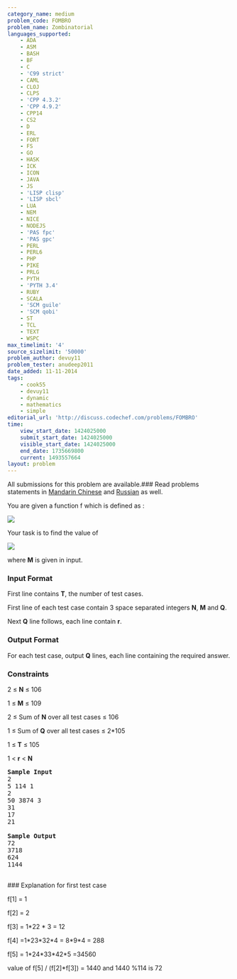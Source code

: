 ```yaml
---
category_name: medium
problem_code: FOMBRO
problem_name: Zombinatorial
languages_supported:
    - ADA
    - ASM
    - BASH
    - BF
    - C
    - 'C99 strict'
    - CAML
    - CLOJ
    - CLPS
    - 'CPP 4.3.2'
    - 'CPP 4.9.2'
    - CPP14
    - CS2
    - D
    - ERL
    - FORT
    - FS
    - GO
    - HASK
    - ICK
    - ICON
    - JAVA
    - JS
    - 'LISP clisp'
    - 'LISP sbcl'
    - LUA
    - NEM
    - NICE
    - NODEJS
    - 'PAS fpc'
    - 'PAS gpc'
    - PERL
    - PERL6
    - PHP
    - PIKE
    - PRLG
    - PYTH
    - 'PYTH 3.4'
    - RUBY
    - SCALA
    - 'SCM guile'
    - 'SCM qobi'
    - ST
    - TCL
    - TEXT
    - WSPC
max_timelimit: '4'
source_sizelimit: '50000'
problem_author: devuy11
problem_tester: anudeep2011
date_added: 11-11-2014
tags:
    - cook55
    - devuy11
    - dynamic
    - mathematics
    - simple
editorial_url: 'http://discuss.codechef.com/problems/FOMBRO'
time:
    view_start_date: 1424025000
    submit_start_date: 1424025000
    visible_start_date: 1424025000
    end_date: 1735669800
    current: 1493557664
layout: problem
---
```

All submissions for this problem are available.###  Read problems statements in [Mandarin Chinese](http://www.codechef.com/download/translated/COOK55/mandarin/FOMBRO.pdf) and [Russian](http://www.codechef.com/download/translated/COOK55/russian/FOMBRO.pdf) as well.

You are given a function f which is defined as :

![](https://codechef_shared.s3.amazonaws.com/download/COOK55/main_equation.png)

Your task is to find the value of

![](https://codechef_shared.s3.amazonaws.com/download/COOK55/fraction.png) 

where **M** is given in input.

### Input Format

First line contains **T**, the number of test cases.

First line of each test case contain 3 space separated integers **N**, **M** and **Q**.

Next **Q** line follows, each line contain **r**.

### Output Format

For each test case, output **Q** lines, each line containing the required answer.

### Constraints

2 ≤ **N** ≤ 106

1 ≤ **M** ≤ 109

2 ≤ Sum of **N** over all test cases ≤ 106

1 ≤ Sum of **Q** over all test cases ≤ 2\*105

1 ≤ **T** ≤ 105

1 < **r** < **N**

<pre>
<b>Sample Input</b>
2
5 114 1
2
50 3874 3
31
17
21

<b>Sample Output</b>
72
3718
624
1144

</pre>### Explanation for first test case

f\[1\] = 1

f\[2\] = 2

f\[3\] = 1\*22 \* 3 = 12

f\[4\] =1\*23\*32\*4 = 8\*9\*4 = 288

f\[5\] = 1\*24\*33\*42\*5 =34560

value of f\[5\] / (f\[2\]\*f\[3\]) = 1440 and 1440 %114 is 72
